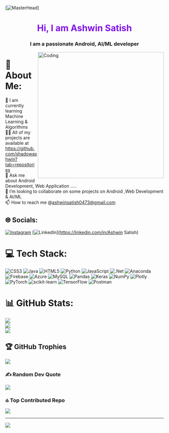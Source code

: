 [![MasterHead]([https://blogger.googleusercontent.com/img/b/R29vZ2xl/AVvXsEjk5HnrFtKRu3WZd-537_qvTm6KFPK4hyLiFGClzsurnSPqK0v2_VZh31fuh3wt4ERMp-7U-Um5pvJJfC_M4lfLfm-p5Qrmw9qfDdOKR_Tst4G6yY2bQZnF_Y8jK7wsi2MghH80tICwYTz-BvSKofJgKwSy4OMX9_uAUliKHQpVOxMEh7QgqmCcz8f-/s320/back.gif](https://blogger.googleusercontent.com/img/b/R29vZ2xl/AVvXsEjk5HnrFtKRu3WZd-537_qvTm6KFPK4hyLiFGClzsurnSPqK0v2_VZh31fuh3wt4ERMp-7U-Um5pvJJfC_M4lfLfm-p5Qrmw9qfDdOKR_Tst4G6yY2bQZnF_Y8jK7wsi2MghH80tICwYTz-BvSKofJgKwSy4OMX9_uAUliKHQpVOxMEh7QgqmCcz8f-/s800/back.gif))]
<h1 align="center" style="color: rgb(128, 17, 232);">Hi, I am Ashwin Satish</h1>
<h3 align="center">I am a passionate Android, AI/ML developer</h3>
<img align="right" alt="Coding" width="400" src="[https://cdn.dribbble.com/users/176039/screenshots/9022929/media/b21392d51355d99c7b82a5fedf2c4f85.gif](https://blogger.googleusercontent.com/img/b/R29vZ2xl/AVvXsEjk5HnrFtKRu3WZd-537_qvTm6KFPK4hyLiFGClzsurnSPqK0v2_VZh31fuh3wt4ERMp-7U-Um5pvJJfC_M4lfLfm-p5Qrmw9qfDdOKR_Tst4G6yY2bQZnF_Y8jK7wsi2MghH80tICwYTz-BvSKofJgKwSy4OMX9_uAUliKHQpVOxMEh7QgqmCcz8f-/s320/back.gif)">

# 💫 About Me:
🌱 I am currently learning Machine Learning & Algorithms<br>👨‍💻 All of my projects are available at https://github.com/shadowashwin?tab=repositories<br>💬 Ask me about Android  Development, Web Application .....<br>💞️ I’m looking to collaborate on some projects on Android ,Web Development & AI/ML<br>📫 How to reach me @ashwinsatish0473@gmail.com


## 🌐 Socials:
[![Instagram](https://img.shields.io/badge/Instagram-%23E4405F.svg?logo=Instagram&logoColor=white)](https://instagram.com/nekros_donoku) [![LinkedIn](https://img.shields.io/badge/LinkedIn-%230077B5.svg?logo=linkedin&logoColor=white)](https://linkedin.com/in/Ashwin Satish) 

# 💻 Tech Stack:
![CSS3](https://img.shields.io/badge/css3-%231572B6.svg?style=for-the-badge&logo=css3&logoColor=white) ![Java](https://img.shields.io/badge/java-%23ED8B00.svg?style=for-the-badge&logo=java&logoColor=white) ![HTML5](https://img.shields.io/badge/html5-%23E34F26.svg?style=for-the-badge&logo=html5&logoColor=white) ![Python](https://img.shields.io/badge/python-3670A0?style=for-the-badge&logo=python&logoColor=ffdd54) ![JavaScript](https://img.shields.io/badge/javascript-%23323330.svg?style=for-the-badge&logo=javascript&logoColor=%23F7DF1E) ![.Net](https://img.shields.io/badge/.NET-5C2D91?style=for-the-badge&logo=.net&logoColor=white) ![Anaconda](https://img.shields.io/badge/Anaconda-%2344A833.svg?style=for-the-badge&logo=anaconda&logoColor=white) ![Firebase](https://img.shields.io/badge/firebase-%23039BE5.svg?style=for-the-badge&logo=firebase) ![Azure](https://img.shields.io/badge/azure-%230072C6.svg?style=for-the-badge&logo=azure-devops&logoColor=white) ![MySQL](https://img.shields.io/badge/mysql-%2300f.svg?style=for-the-badge&logo=mysql&logoColor=white) ![Pandas](https://img.shields.io/badge/pandas-%23150458.svg?style=for-the-badge&logo=pandas&logoColor=white) ![Keras](https://img.shields.io/badge/Keras-%23D00000.svg?style=for-the-badge&logo=Keras&logoColor=white) ![NumPy](https://img.shields.io/badge/numpy-%23013243.svg?style=for-the-badge&logo=numpy&logoColor=white) ![Plotly](https://img.shields.io/badge/Plotly-%233F4F75.svg?style=for-the-badge&logo=plotly&logoColor=white) ![PyTorch](https://img.shields.io/badge/PyTorch-%23EE4C2C.svg?style=for-the-badge&logo=PyTorch&logoColor=white) ![scikit-learn](https://img.shields.io/badge/scikit--learn-%23F7931E.svg?style=for-the-badge&logo=scikit-learn&logoColor=white) ![TensorFlow](https://img.shields.io/badge/TensorFlow-%23FF6F00.svg?style=for-the-badge&logo=TensorFlow&logoColor=white) ![Postman](https://img.shields.io/badge/Postman-FF6C37?style=for-the-badge&logo=postman&logoColor=white)
# 📊 GitHub Stats:
![](https://github-readme-stats.vercel.app/api?username=shadowashwin&theme=midnight-purple&hide_border=false&include_all_commits=false&count_private=false)<br/>
![](https://github-readme-streak-stats.herokuapp.com/?user=shadowashwin&theme=midnight-purple&hide_border=false)<br/>
![](https://github-readme-stats.vercel.app/api/top-langs/?username=shadowashwin&theme=midnight-purple&hide_border=false&include_all_commits=false&count_private=false&layout=compact)

## 🏆 GitHub Trophies
![](https://github-profile-trophy.vercel.app/?username=shadowashwin&theme=discord&no-frame=false&no-bg=true&margin-w=4)

### ✍️ Random Dev Quote
![](https://quotes-github-readme.vercel.app/api?type=horizontal&theme=radical)

### 🔝 Top Contributed Repo
![](https://github-contributor-stats.vercel.app/api?username=shadowashwin&limit=5&theme=dark&combine_all_yearly_contributions=true)

---
[![](https://visitcount.itsvg.in/api?id=shadowashwin&icon=0&color=0)](https://visitcount.itsvg.in)

<!-- Proudly created with GPRM ( https://gprm.itsvg.in ) -->
